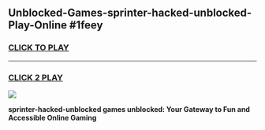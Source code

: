 
## Unblocked-Games-sprinter-hacked-unblocked-Play-Online #1feey
<h3>
<a href="https://news.freeplayer.one?title=sprinter-hacked-unblocked&ref=3">CLICK TO PLAY</a></h3>
<hr>

<h3>
<a href="https://news.freeplayer.one?title=sprinter-hacked-unblocked&ref=3">CLICK 2 PLAY</a>
  
</h3>

<a href="https://news.freeplayer.one?title=sprinter-hacked-unblocked&ref=3"><img src="https://clearcache.store/games.png"></a>


**sprinter-hacked-unblocked games unblocked: Your Gateway to Fun and Accessible Online Gaming**
